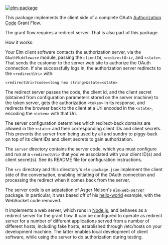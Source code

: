 [![elm-package](https://img.shields.io/badge/elm-1.0.0-blue.svg)](http://package.elm-lang.org/packages/billstclair/elm-oauth-middleware/latest)

This package implements the client side of a complete OAuth [Authorization Code](https://tools.ietf.org/html/rfc6749#section-1.3.1) Grant Flow.

The grant flow requires a redirect server. That is also part of this package.

How it works:

Your Elm client software contacts the authorization server, via the `OAuthMiddleware` module, passing the `clientId`, `<redirectUri>`, and `<state>`. That sends the customer to the server web site to authorize the OAuth connection. If she successfully logs in, the authorization server redirects to the `<redirectUri>` with:

    <redirectUri>?code=<long hex string>&state=<state>
    
The redirect server passes the code, the client id, and the client secret (obtained from configuration parameters stored on the server machine) to the token server, gets the authorization `<token>` in its response, and redirects the browser back to the client at a Uri encoded in the `<state>`, encoding the `<token>` with that Uri.

The server configuration determines which redirect-back domains are allowed in the `<state>` and their corresponding client IDs and client secrets. This prevents the server from being used by all and sundry to piggy-back on top of its client IDs and client secrets to gain authorization.

The `server` directory contains the server code, which you must configure and run at a `<redirectUri>` that you've associated with your client ID(s) and client secret(s). See its README file for configuration instructions.

The `src` directory and this directory's `elm-package.json` implement the client side of the conversation, enabling initiating of the OAuth connection and processing the redirect when it comes back from the server.

The server code is an adpatation of Asger Nelson's [`elm-web-server`](https://www.npmjs.com/package/elm-web-server) package. In particular, it was based off of his [hello-world](https://github.com/opvasger/elm-web-server/tree/master/examples/hello-world) example, with the WebSocket code removed.

It implements a web server, which runs in [Node.js](https://nodejs.org/en/), and behaves as a redirect server for the grant flow. It can be configured to operate as redirect server for a number of different applications served from a number of different hosts, including fake hosts, established through /etc/hosts on your development machine. The latter enables local development of client software, while using the server to do authorization during testing.
